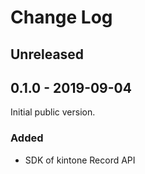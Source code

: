 # Change Log

## Unreleased

## 0.1.0 - 2019-09-04

Initial public version.

### Added
- SDK of kintone Record API
